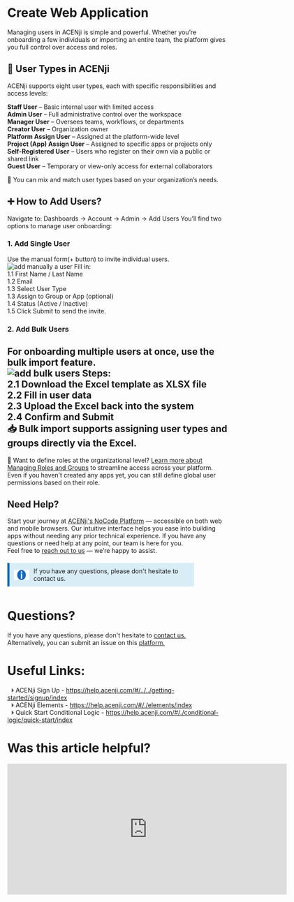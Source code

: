 # Create Web Application

Managing users in ACENji is simple and powerful. Whether you’re onboarding a few individuals or importing an entire team, the platform gives you full control over access and roles.  

## 👤 User Types in ACENji
ACENji supports eight user types, each with specific responsibilities and access levels: 

**Staff User** – Basic internal user with limited access  
**Admin User** – Full administrative control over the workspace  
**Manager User** – Oversees teams, workflows, or departments  
**Creator User** – Organization owner  
**Platform Assign User** – Assigned at the platform-wide level  
**Project (App) Assign User** – Assigned to specific apps or projects only  
**Self-Registered User** – Users who register on their own via a public or shared link  
**Guest User** – Temporary or view-only access for external collaborators  

🧩 You can mix and match user types based on your organization’s needs.  
 
 
## ➕ How to Add Users?
Navigate to:
Dashboards → Account → Admin → Add Users
You’ll find two options to manage user onboarding:

### 1. Add Single User
Use the manual form(+ button) to invite individual users. 
![add manually a user](../../../../images/add-users/add-individual-user.png) 
Fill in:  
1.1 First Name / Last Name  
1.2 Email  
1.3 Select User Type  
1.3 Assign to Group or App (optional)  
1.4 Status (Active / Inactive)  
1.5 Click Submit to send the invite.  

### 2. Add Bulk Users
For onboarding multiple users at once, use the bulk import feature.  
![add bulk users](../../../../images/add-users/add-bulk-users.png) 
Steps:  
2.1 Download the Excel template as XLSX file   
2.2 Fill in user data  
2.3 Upload the Excel back into the system  
2.4 Confirm and Submit  
📥 Bulk import supports assigning user types and groups directly via the Excel.    
---
📘 Want to define roles at the organizational level? [Learn more about Managing Roles and Groups](../getting-started/add-your-organization/index.md) to streamline access across your platform.  
Even if you haven’t created any apps yet, you can still define global user permissions based on their role.



## Need Help?
Start your journey at
<a href="https://acenji.com" target="_blank">ACENji's NoCode Platform</a> — accessible on both web and mobile browsers. Our intuitive interface helps you ease into building apps without needing any prior technical experience.
If you have any questions or need help at any point, our team is here for you.  
Feel free to <a href="https://www.acenji.com/contact" target="_blank" rel="noopener">reach out to us</a> — we’re happy to assist.

<div class="custom-box">
<i class="icon"><img src="./images/info-icon.png" alt="icon" style="width: 40px; height: 23px;"></i><p>If you have any questions, please don't hesitate to contact us.</p>

<div class="content"> </div>

</div>

<style>
.custom-box {
background-color: #d9edf7;
border-left: 5px solid #0e6ace;
padding: 10px;
margin-top: 20px;
margin-bottom: 20px;
width: 80%;
}

.custom-box i {
font-size: 20px;
margin-right: 10px;
color: #333333;
}
</style>
<div style="margin-top:50px;"></div>


<style>
.custom-box {
background-color: #d9edf7;
border-left: 5px solid #0e6ace;
padding: 10px;
margin-bottom: 10px;
width: 80%;
display: flex;
align-items: center;
}

.custom-box .icon {
width: 40px;
height: 23px;
margin-right: 10px;
}

.custom-box p {
margin: 0;
}
</style>
<div style="margin-top:50px;"></div>
  
# Questions? 

If you have any questions, please don't hesitate to <a href="https://www.acenji.com/contact" target="_blank" rel="noopener">contact us.</a>   
Alternatively, you can submit an issue on this <a href="https://github.com/acenji/acenji-help/issues" target="_blank" rel="noopener">platform.</a>
  

# Useful Links:

<span class="triangle"></span> ACENji Sign Up - https://help.acenji.com/#/../../getting-started/signup/index     
<span class="triangle"></span> ACENji Elements - https://help.acenji.com/#/./elements/index    
<span class="triangle"></span> Quick Start Conditional Logic - https://help.acenji.com/#/./conditional-logic/quick-start/index 

<style>
.triangle {
display: inline-block;
width: 0;
height: 0;
border-style: solid;
border-width: 5px 0 5px 5px;
border-color: transparent transparent transparent #595959;
margin-left: 10px;
}
</style>
<div style="margin-top:30px;"></div>


# Was this article helpful?

<iframe src="https://docs.google.com/forms/d/e/1FAIpQLSdh85v8pzUJN7oEcyPxnGlOQdLPsvcXnrvLg7mXo32eNocXpg/viewform?embedded=true" width="640" height="300" frameborder="0" marginheight="0" marginwidth="0">Loading…</iframe>

<script>
  document.addEventListener('DOMContentLoaded', function () {
    const video = document.querySelector('video');
    video.load(); // forces control/UI re-render
  });
</script>

